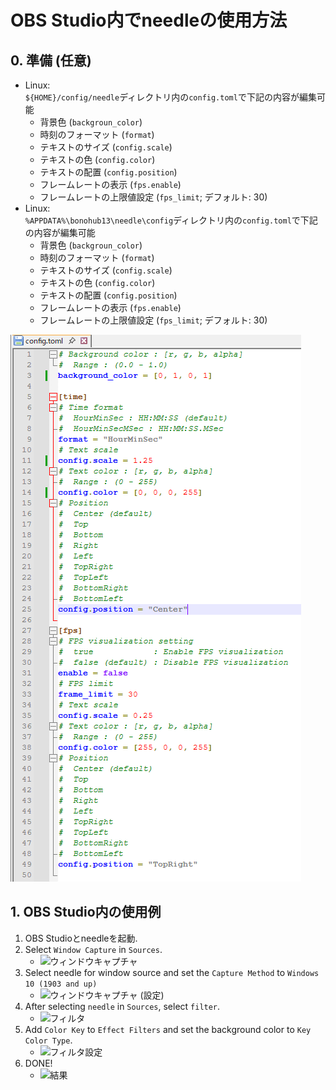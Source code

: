 # OBS Studio内でneedleの使用方法
## 0. 準備 (任意)
- Linux: \
`${HOME}/config/needle`ディレクトリ内の`config.toml`で下記の内容が編集可能
    - 背景色 (`backgroun_color`)
    - 時刻のフォーマット (`format`)
    - テキストのサイズ (`config.scale`)
    - テキストの色 (`config.color`)
    - テキストの配置 (`config.position`)
    - フレームレートの表示 (`fps.enable`)
    - フレームレートの上限値設定 (`fps_limit`; デフォルト: 30)
- Linux: \
`%APPDATA%\bonohub13\needle\config`ディレクトリ内の`config.toml`で下記の内容が編集可能
    - 背景色 (`backgroun_color`)
    - 時刻のフォーマット (`format`)
    - テキストのサイズ (`config.scale`)
    - テキストの色 (`config.color`)
    - テキストの配置 (`config.position`)
    - フレームレートの表示 (`fps.enable`)
    - フレームレートの上限値設定 (`fps_limit`; デフォルト: 30)

![needleの編集例](resources/common/edit_config.png)

## 1. OBS Studio内の使用例
1. OBS Studioとneedleを起動.
2. Select `Window Capture` in `Sources`.
    - ![ウィンドウキャプチャ](jp/window_capture_jp.png)
3. Select needle for window source and set the `Capture Method` to `Windows 10 (1903 and up)`
    - ![ウィンドウキャプチャ (設定)](jp/window_capture-needle_jp.png)
4. After selecting `needle` in `Sources`, select `filter`.
    - ![フィルタ](jp/needle_filter_jp.png)
5. Add `Color Key` to `Effect Filters` and set the background color to `Key Color Type`.
    - ![フィルタ設定](jp/needle_filtered_jp.png)
6. DONE!
    - ![結果](jp/end_result_jp.png)
